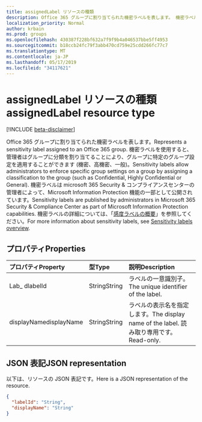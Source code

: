 ```yaml
---
title: assignedLabel リソースの種類
description: Office 365 グループに割り当てられた機密ラベルを表します。 機密ラベルを使用すると、管理者はグループに分類を割り当てることにより、グループに特定のグループ設定を適用することができます (機密、高機密、一般)。
localization_priority: Normal
author: krbain
ms.prod: groups
ms.openlocfilehash: 430387f228bf632a7f9f9b4a046537bbe5ff4953
ms.sourcegitcommit: b18ccb24fc79f3abb470cd759e25cdd266fc77c7
ms.translationtype: MT
ms.contentlocale: ja-JP
ms.lasthandoff: 05/17/2019
ms.locfileid: "34117621"
---
```

# <a name="assignedlabel-resource-type"></a><span data-ttu-id="30b7a-104">assignedLabel リソースの種類</span><span class="sxs-lookup"><span data-stu-id="30b7a-104">assignedLabel resource type</span></span>

[!INCLUDE [beta-disclaimer](../../includes/beta-disclaimer.md)]

<span data-ttu-id="30b7a-105">Office 365 グループに割り当てられた機密ラベルを表します。</span><span class="sxs-lookup"><span data-stu-id="30b7a-105">Represents a sensitivity label assigned to an Office 365 group.</span></span> <span data-ttu-id="30b7a-106">機密ラベルを使用すると、管理者はグループに分類を割り当てることにより、グループに特定のグループ設定を適用することができます (機密、高機密、一般)。</span><span class="sxs-lookup"><span data-stu-id="30b7a-106">Sensitivity labels allow administrators to enforce specific group settings on a group by assigning a classification to the group (such as Confidential, Highly Confidential or General).</span></span> <span data-ttu-id="30b7a-107">機密ラベルは microsoft 365 Security & コンプライアンスセンターの管理者によって、Microsoft Information Protection 機能の一部として公開されています。</span><span class="sxs-lookup"><span data-stu-id="30b7a-107">Sensitivity labels are published by administrators in Microsoft 365 Security & Compliance Center as part of Microsoft Information Protection capabilities.</span></span> <span data-ttu-id="30b7a-108">機密ラベルの詳細については、「[感度ラベルの概要](https://docs.microsoft.com/en-us/Office365/SecurityCompliance/sensitivity-labels)」を参照してください。</span><span class="sxs-lookup"><span data-stu-id="30b7a-108">For more information about sensitivity labels, see [Sensitivity labels overview](https://docs.microsoft.com/en-us/Office365/SecurityCompliance/sensitivity-labels).</span></span>

## <a name="properties"></a><span data-ttu-id="30b7a-109">プロパティ</span><span class="sxs-lookup"><span data-stu-id="30b7a-109">Properties</span></span>
| <span data-ttu-id="30b7a-110">プロパティ</span><span class="sxs-lookup"><span data-stu-id="30b7a-110">Property</span></span>     | <span data-ttu-id="30b7a-111">型</span><span class="sxs-lookup"><span data-stu-id="30b7a-111">Type</span></span>   |<span data-ttu-id="30b7a-112">説明</span><span class="sxs-lookup"><span data-stu-id="30b7a-112">Description</span></span>|
|:---------------|:--------|:----------|
|<span data-ttu-id="30b7a-113">Lab_ d</span><span class="sxs-lookup"><span data-stu-id="30b7a-113">labelId</span></span>|<span data-ttu-id="30b7a-114">String</span><span class="sxs-lookup"><span data-stu-id="30b7a-114">String</span></span>|<span data-ttu-id="30b7a-115">ラベルの一意識別子。</span><span class="sxs-lookup"><span data-stu-id="30b7a-115">The unique identifier of the label.</span></span>|
|<span data-ttu-id="30b7a-116">displayName</span><span class="sxs-lookup"><span data-stu-id="30b7a-116">displayName</span></span>|<span data-ttu-id="30b7a-117">String</span><span class="sxs-lookup"><span data-stu-id="30b7a-117">String</span></span>|<span data-ttu-id="30b7a-118">ラベルの表示名を指定します。</span><span class="sxs-lookup"><span data-stu-id="30b7a-118">The display name of the label.</span></span> <span data-ttu-id="30b7a-119">読み取り専用です。</span><span class="sxs-lookup"><span data-stu-id="30b7a-119">Read-only.</span></span>|

## <a name="json-representation"></a><span data-ttu-id="30b7a-120">JSON 表記</span><span class="sxs-lookup"><span data-stu-id="30b7a-120">JSON representation</span></span>

<span data-ttu-id="30b7a-121">以下は、リソースの JSON 表記です。</span><span class="sxs-lookup"><span data-stu-id="30b7a-121">Here is a JSON representation of the resource.</span></span>

<!-- {
  "blockType": "resource",
  "optionalProperties": [

  ],
  "@odata.type": "microsoft.graph.assignedLabel"
}-->

```json
{
  "labelId": "String",
  "displayName": "String"
}

```


<!-- uuid: 8fcb5dbc-d5aa-4681-8e31-b001d5168d79
2015-10-25 14:57:30 UTC -->
<!--
{
  "type": "#page.annotation",
  "description": "assignedLabel resource",
  "keywords": "",
  "section": "documentation",
  "tocPath": "",
  "suppressions": []
}
-->
